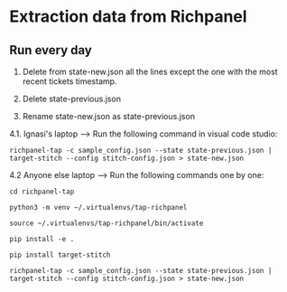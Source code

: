# Extraction data from Richpanel

## Run every day

1. Delete from state-new.json all the lines except the one with the most recent tickets timestamp.

2. Delete state-previous.json

3. Rename state-new.json as state-previous.json

4.1. Ignasi's laptop --> Run the following command in visual code studio: 

`richpanel-tap -c sample_config.json --state state-previous.json | target-stitch --config stitch-config.json > state-new.json`

4.2 Anyone else laptop --> Run the following commands one by one: 

`cd richpanel-tap`

`python3 -m venv ~/.virtualenvs/tap-richpanel`

`source ~/.virtualenvs/tap-richpanel/bin/activate`

`pip install -e .`

`pip install target-stitch`

`richpanel-tap -c sample_config.json --state state-previous.json | target-stitch --config stitch-config.json > state-new.json`








